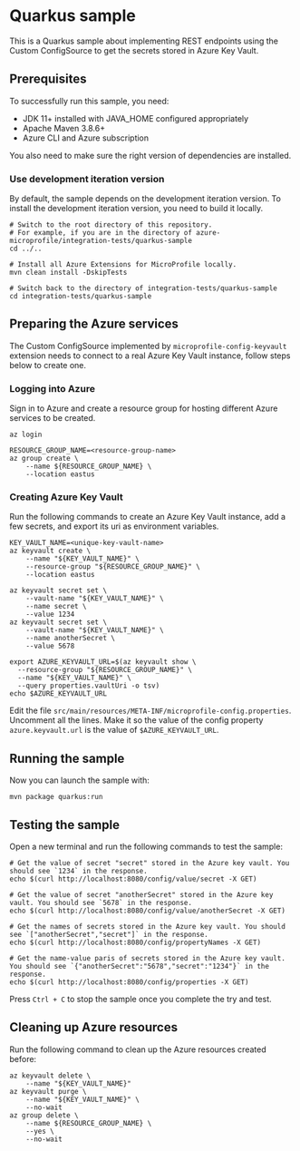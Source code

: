 # Quarkus sample

This is a Quarkus sample about implementing REST endpoints using the Custom ConfigSource to get the secrets stored in
Azure Key Vault.

## Prerequisites

To successfully run this sample, you need:

* JDK 11+ installed with JAVA_HOME configured appropriately
* Apache Maven 3.8.6+
* Azure CLI and Azure subscription

You also need to make sure the right version of dependencies are installed.

### Use development iteration version

By default, the sample depends on the development iteration version. To install the development iteration version, you
need to build it locally.

```
# Switch to the root directory of this repository.
# For example, if you are in the directory of azure-microprofile/integration-tests/quarkus-sample
cd ../..

# Install all Azure Extensions for MicroProfile locally.
mvn clean install -DskipTests

# Switch back to the directory of integration-tests/quarkus-sample
cd integration-tests/quarkus-sample
```

## Preparing the Azure services

The Custom ConfigSource implemented by `microprofile-config-keyvault` extension needs to connect to a real Azure Key Vault instance, follow steps below to create one.

### Logging into Azure

Sign in to Azure and create a resource group for hosting different Azure services to be created.

```
az login

RESOURCE_GROUP_NAME=<resource-group-name>
az group create \
    --name ${RESOURCE_GROUP_NAME} \
    --location eastus
```

### Creating Azure Key Vault

Run the following commands to create an Azure Key Vault instance, add a few secrets, and export its uri as environment variables.

```
KEY_VAULT_NAME=<unique-key-vault-name>
az keyvault create \
    --name "${KEY_VAULT_NAME}" \
    --resource-group "${RESOURCE_GROUP_NAME}" \
    --location eastus

az keyvault secret set \
    --vault-name "${KEY_VAULT_NAME}" \
    --name secret \
    --value 1234
az keyvault secret set \
    --vault-name "${KEY_VAULT_NAME}" \
    --name anotherSecret \
    --value 5678

export AZURE_KEYVAULT_URL=$(az keyvault show \
  --resource-group "${RESOURCE_GROUP_NAME}" \
  --name "${KEY_VAULT_NAME}" \
  --query properties.vaultUri -o tsv)
echo $AZURE_KEYVAULT_URL
```

Edit the file `src/main/resources/META-INF/microprofile-config.properties`. Uncomment all the lines. Make it so the value of the config property `azure.keyvault.url` is the value of `$AZURE_KEYVAULT_URL`.

## Running the sample

Now you can launch the sample with:

```
mvn package quarkus:run
```

## Testing the sample

Open a new terminal and run the following commands to test the sample:

```
# Get the value of secret "secret" stored in the Azure key vault. You should see `1234` in the response.
echo $(curl http://localhost:8080/config/value/secret -X GET)

# Get the value of secret "anotherSecret" stored in the Azure key vault. You should see `5678` in the response.
echo $(curl http://localhost:8080/config/value/anotherSecret -X GET)

# Get the names of secrets stored in the Azure key vault. You should see `["anotherSecret","secret"]` in the response.
echo $(curl http://localhost:8080/config/propertyNames -X GET)

# Get the name-value paris of secrets stored in the Azure key vault. You should see `{"anotherSecret":"5678","secret":"1234"}` in the response.
echo $(curl http://localhost:8080/config/properties -X GET)
```

Press `Ctrl + C` to stop the sample once you complete the try and test.

## Cleaning up Azure resources

Run the following command to clean up the Azure resources created before:

```
az keyvault delete \
    --name "${KEY_VAULT_NAME}"
az keyvault purge \
    --name "${KEY_VAULT_NAME}" \
    --no-wait
az group delete \
    --name ${RESOURCE_GROUP_NAME} \
    --yes \
    --no-wait
```

